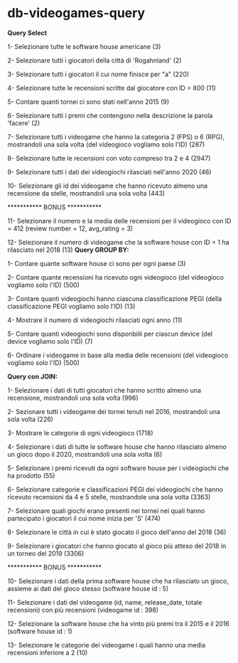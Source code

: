 # db-videogames-query
**Query Select**  
  
1- Selezionare tutte le software house americane (3)

2- Selezionare tutti i giocatori della città di 'Rogahnland' (2)

3- Selezionare tutti i giocatori il cui nome finisce per "a" (220)

4- Selezionare tutte le recensioni scritte dal giocatore con ID = 800 (11)

5- Contare quanti tornei ci sono stati nell'anno 2015 (9)

6- Selezionare tutti i premi che contengono nella descrizione la parola 'facere' (2)

7- Selezionare tutti i videogame che hanno la categoria 2 (FPS) o 6 (RPG), mostrandoli una sola volta (del videogioco vogliamo solo l'ID) (287)

8- Selezionare tutte le recensioni con voto compreso tra 2 e 4 (2947)

9- Selezionare tutti i dati dei videogiochi rilasciati nell'anno 2020 (46)

10- Selezionare gli id dei videogame che hanno ricevuto almeno una recensione da stelle, mostrandoli una sola volta (443)

*********** BONUS ***********

11- Selezionare il numero e la media delle recensioni per il videogioco con ID = 412 (review number = 12, avg_rating = 3)

12- Selezionare il numero di videogame che la software house con ID = 1 ha rilasciato nel 2018 (13)
**Query GROUP BY:**  
  
1- Contare quante software house ci sono per ogni paese (3)

2- Contare quante recensioni ha ricevuto ogni videogioco (del videogioco vogliamo solo l'ID) (500)

3- Contare quanti videogiochi hanno ciascuna classificazione PEGI (della classificazione PEGI vogliamo solo l'ID) (13)

4- Mostrare il numero di videogiochi rilasciati ogni anno (11)

5- Contare quanti videogiochi sono disponbiili per ciascun device (del device vogliamo solo l'ID) (7)

6- Ordinare i videogame in base alla media delle recensioni (del videogioco vogliamo solo l'ID) (500)
  
**Query con JOIN:**  
  
1- Selezionare i dati di tutti giocatori che hanno scritto almeno una recensione, mostrandoli una sola volta (996)

2- Sezionare tutti i videogame dei tornei tenuti nel 2016, mostrandoli una sola volta (226)

3- Mostrare le categorie di ogni videogioco (1718)

4- Selezionare i dati di tutte le software house che hanno rilasciato almeno un gioco dopo il 2020, mostrandoli una sola volta (6)

5- Selezionare i premi ricevuti da ogni software house per i videogiochi che ha prodotto (55)

6- Selezionare categorie e classificazioni PEGI dei videogiochi che hanno ricevuto recensioni da 4 e 5 stelle, mostrandole una sola volta (3363)

7- Selezionare quali giochi erano presenti nei tornei nei quali hanno partecipato i giocatori il cui nome inizia per 'S' (474)

8- Selezionare le città in cui è stato giocato il gioco dell'anno del 2018 (36)

9- Selezionare i giocatori che hanno giocato al gioco più atteso del 2018 in un torneo del 2019 (3306)


*********** BONUS ***********

10- Selezionare i dati della prima software house che ha rilasciato un gioco, assieme ai dati del gioco stesso (software house id : 5)

11- Selezionare i dati del videogame (id, name, release_date, totale recensioni) con più recensioni (videogame id : 398)

12- Selezionare la software house che ha vinto più premi tra il 2015 e il 2016 (software house id : 1)

13- Selezionare le categorie dei videogame i quali hanno una media recensioni inferiore a 2 (10)

